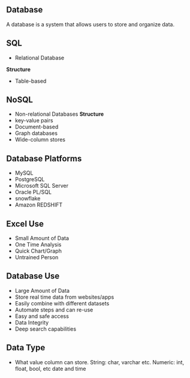 ## Database
A database is a system that allows users to store and organize data.

## SQL
- Relational Database

**Structure**  
- Table-based

## NoSQL
- Non-relational Databases
**Structure**
- key-value pairs
- Document-based
- Graph databases
- Wide-column stores

## Database Platforms
- MySQL
- PostgreSQL
- Microsoft SQL Server
- Oracle PL/SQL
- snowflake
- Amazon REDSHIFT

## Excel Use
- Small Amount of Data
- One Time Analysis
- Quick Chart/Graph
- Untrained Person

## Database Use
- Large Amount of Data
- Store real time data from websites/apps
- Easily combine with different datasets
- Automate steps and can re-use
- Easy and safe access
- Data Integrity
- Deep search capabilities

## Data Type
- What value column can store.
  String: char, varchar etc.
  Numeric: int, float, bool, etc
  date and time

